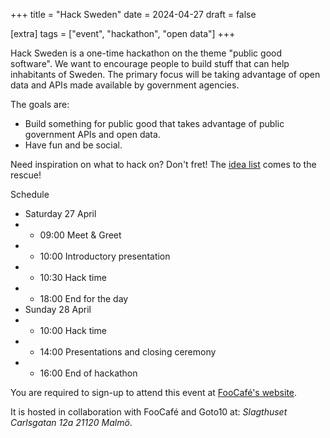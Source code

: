 +++
title = "Hack Sweden"
date = 2024-04-27
draft = false

[extra]
tags = ["event", "hackathon", "open data"]
+++

Hack Sweden is a one-time hackathon on the theme "public good software". We want to encourage people to build stuff that can help inhabitants of Sweden. The primary focus will be taking advantage of open data and APIs made available by government agencies.

The goals are:
* Build something for public good that takes advantage of public government APIs and open data.
* Have fun and be social.

Need inspiration on what to hack on? Don't fret! The [idea list](https://github.com/Hack-Sweden/idea-vault/tree/main/2024) comes to the rescue!

Schedule
* Saturday 27 April
* * 09:00 Meet & Greet
* * 10:00 Introductory presentation
* * 10:30 Hack time
* * 18:00 End for the day
* Sunday 28 April
* * 10:00 Hack time
* * 14:00 Presentations and closing ceremony
* * 16:00 End of hackathon

You are required to sign-up to attend this event at [FooCafé's website](https://foocafe.org/event/hack-sweden).

It is hosted in collaboration with FooCafé and Goto10 at: *Slagthuset Carlsgatan 12a 21120 Malmö*.
